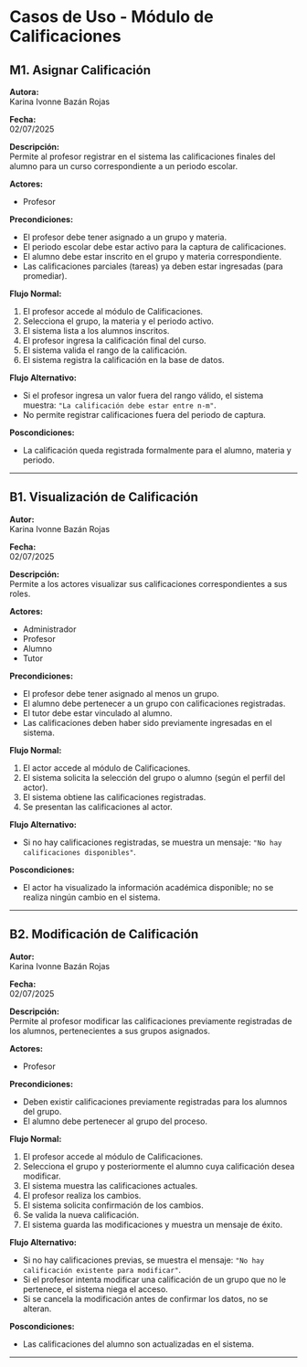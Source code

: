 # Casos de Uso - Módulo de Calificaciones

## M1. Asignar Calificación
**Autora:**  
Karina Ivonne Bazán Rojas  

**Fecha:**  
02/07/2025  

**Descripción:**  
Permite al profesor registrar en el sistema las calificaciones finales del alumno para un curso correspondiente a un periodo escolar.

**Actores:**  
- Profesor

**Precondiciones:**  
- El profesor debe tener asignado a un grupo y materia.  
- El periodo escolar debe estar activo para la captura de calificaciones.  
- El alumno debe estar inscrito en el grupo y materia correspondiente.  
- Las calificaciones parciales (tareas) ya deben estar ingresadas (para promediar).  

**Flujo Normal:**  
1. El profesor accede al módulo de Calificaciones.  
2. Selecciona el grupo, la materia y el periodo activo.  
3. El sistema lista a los alumnos inscritos.  
4. El profesor ingresa la calificación final del curso.  
5. El sistema valida el rango de la calificación.  
6. El sistema registra la calificación en la base de datos.  

**Flujo Alternativo:**  
- Si el profesor ingresa un valor fuera del rango válido, el sistema muestra: `"La calificación debe estar entre n-m"`.  
- No permite registrar calificaciones fuera del periodo de captura.  

**Poscondiciones:**  
- La calificación queda registrada formalmente para el alumno, materia y periodo.

---

## B1. Visualización de Calificación

**Autor:**  
Karina Ivonne Bazán Rojas  

**Fecha:**  
02/07/2025  

**Descripción:**  
Permite a los actores visualizar sus calificaciones correspondientes a sus roles.

**Actores:**  
- Administrador  
- Profesor  
- Alumno  
- Tutor  

**Precondiciones:**  
- El profesor debe tener asignado al menos un grupo.  
- El alumno debe pertenecer a un grupo con calificaciones registradas.  
- El tutor debe estar vinculado al alumno.  
- Las calificaciones deben haber sido previamente ingresadas en el sistema.  

**Flujo Normal:**  
1. El actor accede al módulo de Calificaciones.  
2. El sistema solicita la selección del grupo o alumno (según el perfil del actor).  
3. El sistema obtiene las calificaciones registradas.  
4. Se presentan las calificaciones al actor.  

**Flujo Alternativo:**  
- Si no hay calificaciones registradas, se muestra un mensaje: `"No hay calificaciones disponibles"`.  

**Poscondiciones:**  
- El actor ha visualizado la información académica disponible; no se realiza ningún cambio en el sistema.

---

## B2. Modificación de Calificación

**Autor:**  
Karina Ivonne Bazán Rojas  

**Fecha:**  
02/07/2025  

**Descripción:**  
Permite al profesor modificar las calificaciones previamente registradas de los alumnos, pertenecientes a sus grupos asignados.

**Actores:**  
- Profesor  

**Precondiciones:**  
- Deben existir calificaciones previamente registradas para los alumnos del grupo.  
- El alumno debe pertenecer al grupo del proceso.  

**Flujo Normal:**  
1. El profesor accede al módulo de Calificaciones.  
2. Selecciona el grupo y posteriormente el alumno cuya calificación desea modificar.  
3. El sistema muestra las calificaciones actuales.  
4. El profesor realiza los cambios.  
5. El sistema solicita confirmación de los cambios.  
6. Se valida la nueva calificación.  
7. El sistema guarda las modificaciones y muestra un mensaje de éxito.  

**Flujo Alternativo:**  
- Si no hay calificaciones previas, se muestra el mensaje: `"No hay calificación existente para modificar"`.  
- Si el profesor intenta modificar una calificación de un grupo que no le pertenece, el sistema niega el acceso.  
- Si se cancela la modificación antes de confirmar los datos, no se alteran.  

**Poscondiciones:**  
- Las calificaciones del alumno son actualizadas en el sistema.

---